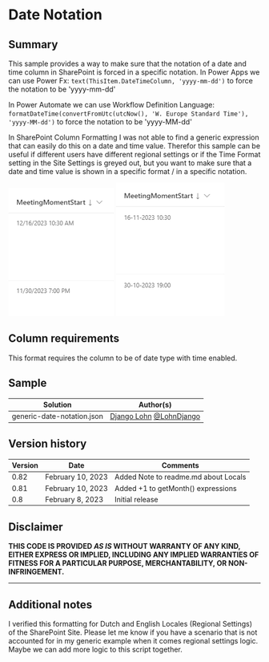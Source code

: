 # Date Notation

## Summary
This sample provides a way to make sure that the notation of a date and time column in SharePoint is forced in a specific notation.
In Power Apps we can use Power Fx: 
`text(ThisItem.DateTimeColumn, 'yyyy-mm-dd')`
to force the notation to be 'yyyy-mm-dd'

In Power Automate we can use Workflow Definition Language: 
`formatDateTime(convertFromUtc(utcNow(), 'W. Europe Standard Time'), 'yyyy-MM-dd')`
to force the notation to be 'yyyy-MM-dd'

In SharePoint Column Formatting I was not able to find a generic expression that can easily do this on a date and time value. Therefor this sample can be useful if different users have different regional settings or if the Time Format setting in the Site Settings is greyed out, but you want to make sure that a date and time value is shown in a specific format / in a specific notation.

![screenshot of the unformatted column](./assets/MeetingMomentStartUnformatted.png)
![screenshot of the formatted column](./assets/MeetingMomentStartFormatted.png)

## Column requirements
This format requires the column to be of date type with time enabled.

## Sample

Solution|Author(s)
--------|---------
generic-date-notation.json | [Django Lohn](https://github.com/m3ngi3) [@LohnDjango](https://twitter.com/LohnDjango)

## Version history

Version|Date|Comments
-------|----|--------
0.82|February 10, 2023|Added Note to readme.md about Locals
0.81|February 10, 2023|Added +1 to getMonth() expressions
0.8|February 8, 2023|Initial release


## Disclaimer
**THIS CODE IS PROVIDED *AS IS* WITHOUT WARRANTY OF ANY KIND, EITHER EXPRESS OR IMPLIED, INCLUDING ANY IMPLIED WARRANTIES OF FITNESS FOR A PARTICULAR PURPOSE, MERCHANTABILITY, OR NON-INFRINGEMENT.**

---

## Additional notes
I verified this formatting for Dutch and English Locales (Regional Settings) of the SharePoint Site. 
Please let me know if you have a scenario that is not accounted for in my generic example when it comes regional settings logic. Maybe we can add more logic to this script together.